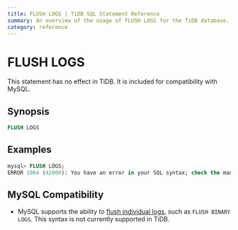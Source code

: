```yaml
---
title: FLUSH LOGS | TiDB SQL Statement Reference 
summary: An overview of the usage of FLUSH LOGS for the TiDB database.
category: reference
---
```


# FLUSH LOGS

This statement has no effect in TiDB. It is included for compatibility with MySQL.

## Synopsis

```sql
FLUSH LOGS
```

## Examples

```sql
mysql> FLUSH LOGS;
ERROR 1064 (42000): You have an error in your SQL syntax; check the manual that corresponds to your TiDB version for the right syntax to use line 1 column 10 near "LOGS"
```

## MySQL Compatibility

* MySQL supports the ability to [flush individual logs](https://dev.mysql.com/doc/refman/5.7/en/flush.html), such as `FLUSH BINARY LOGS`. This syntax is not currently supported in TiDB.

